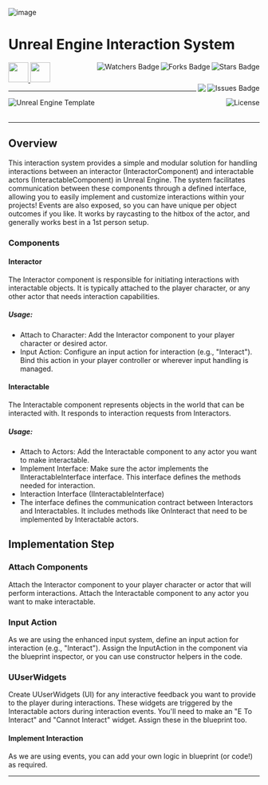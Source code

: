 ![image](https://github.com/JDSherbert/Unreal-Engine-Interaction-System/assets/43964243/1f3c86cb-4b3e-4d19-a609-3716d9c0d247)

# Unreal Engine Interaction System

<!-- Header Start -->
<a href = "https://docs.unrealengine.com/5.3/en-US/"> <img height="40" img width="40" src="https://cdn.simpleicons.org/unrealengine/white"> </a> 
<a href = "https://learn.microsoft.com/en-us/cpp/cpp-language"> <img height="40" img width="40" src="https://cdn.simpleicons.org/c++"> </a>
<img align="right" alt="Stars Badge" src="https://img.shields.io/github/stars/jdsherbert/Unreal-Engine-Interaction-System?label=%E2%AD%90"/>
<img align="right" alt="Forks Badge" src="https://img.shields.io/github/forks/jdsherbert/Unreal-Engine-Interaction-System?label=%F0%9F%8D%B4"/>
<img align="right" alt="Watchers Badge" src="https://img.shields.io/github/watchers/jdsherbert/Unreal-Engine-Interaction-System?label=%F0%9F%91%81%EF%B8%8F"/>
<img align="right" alt="Issues Badge" src="https://img.shields.io/github/issues/jdsherbert/Unreal-Engine-Interaction-System?label=%E2%9A%A0%EF%B8%8F"/>
<img align="right" src="https://hits.seeyoufarm.com/api/count/incr/badge.svg?url=https%3A%2F%2Fgithub.com%2FJDSherbert%2FUnreal-Engine-Interaction-System%2Fhit-counter%2FREADME&count_bg=%2379C83D&title_bg=%23555555&labelColor=0E1128&title=🔍&style=for-the-badge">
<!-- Header End --> 

-----------------------------------------------------------------------

<a href="https://docs.unrealengine.com/5.3/en-US/"> 
  <img align="left" alt="Unreal Engine Template" src="https://img.shields.io/badge/Unreal%20Engine%20Component-black?style=for-the-badge&logo=unrealengine&logoColor=white&color=black&labelColor=black"> </a>
  
<a href="https://choosealicense.com/licenses/mit/"> 
  <img align="right" alt="License" src="https://img.shields.io/badge/License%20:%20MIT-black?style=for-the-badge&logo=mit&logoColor=white&color=black&labelColor=black"> </a>
  
<br></br>

-----------------------------------------------------------------------
## Overview
This interaction system provides a simple and modular solution for handling interactions between an interactor (InteractorComponent) and interactable actors (InteractableComponent) in Unreal Engine. The system facilitates communication between these components through a defined interface, allowing you to easily implement and customize interactions within your projects!
Events are also exposed, so you can have unique per object outcomes if you like. It works by raycasting to the hitbox of the actor, and generally works best in a 1st person setup.

### Components
#### Interactor
The Interactor component is responsible for initiating interactions with interactable objects. It is typically attached to the player character, or any other actor that needs interaction capabilities.

##### Usage:
- Attach to Character: Add the Interactor component to your player character or desired actor.
- Input Action: Configure an input action for interaction (e.g., "Interact"). Bind this action in your player controller or wherever input handling is managed.

#### Interactable
The Interactable component represents objects in the world that can be interacted with. It responds to interaction requests from Interactors.

##### Usage:
- Attach to Actors: Add the Interactable component to any actor you want to make interactable.
- Implement Interface: Make sure the actor implements the IInteractableInterface interface. This interface defines the methods needed for interaction.
- Interaction Interface (IInteractableInterface)
- The interface defines the communication contract between Interactors and Interactables. It includes methods like OnInteract that need to be implemented by Interactable actors.

## Implementation Step

### Attach Components
Attach the Interactor component to your player character or actor that will perform interactions.
Attach the Interactable component to any actor you want to make interactable.

### Input Action 
As we are using the enhanced input system, define an input action for interaction (e.g., "Interact").
Assign the InputAction in the component via the blueprint inspector, or you can use constructor helpers in the code.

### UUserWidgets
Create UUserWidgets (UI) for any interactive feedback you want to provide to the player during interactions.
These widgets are triggered by the Interactable actors during interaction events.
You'll need to make an "E To Interact" and "Cannot Interact" widget. Assign these in the blueprint too. 

#### Implement Interaction
As we are using events, you can add your own logic in blueprint (or code!) as required.

-----------------------------------------------------------------------

